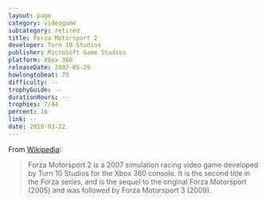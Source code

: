```yaml
---
layout: page
category: videogame
subcategory: retired
title: Forza Motorsport 2
developer: Turn 10 Studios
publisher: Microsoft Game Studios
platform: Xbox 360
releaseDate: 2007-05-29
howlongtobeat: 75
difficulty: --
trophyGuide: --
durationHours: --
trophies: 7/44
percent: 16
link: --
date: 2010-03-22
---
```


From [Wikipedia](https://en.wikipedia.org/wiki/Forza_Motorsport_2):

> Forza Motorsport 2 is a 2007 simulation racing video game developed by Turn 10 Studios for the Xbox 360 console. It is the second title in the Forza series, and is the sequel to the original Forza Motorsport (2005) and was followed by Forza Motorsport 3 (2009).
